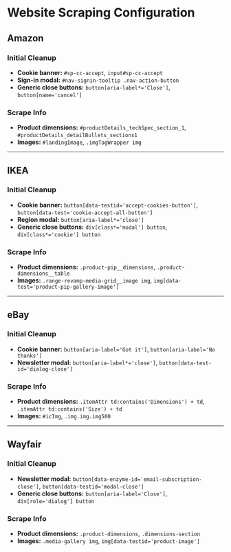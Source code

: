 # Website Scraping Configuration

## Amazon
### Initial Cleanup
- **Cookie banner:** `#sp-cc-accept`, `input#sp-cc-accept`
- **Sign-in modal:** `#nav-signin-tooltip .nav-action-button`
- **Generic close buttons:** `button[aria-label*='Close']`, `button[name='cancel']`

### Scrape Info
- **Product dimensions:** `#productDetails_techSpec_section_1`, `#productDetails_detailBullets_sections1`
- **Images:** `#landingImage`, `.imgTagWrapper img`

---

## IKEA
### Initial Cleanup
- **Cookie banner:** `button[data-testid='accept-cookies-button']`, `button[data-test='cookie-accept-all-button']`
- **Region modal:** `button[aria-label*='close']`
- **Generic close buttons:** `div[class*='modal'] button`, `div[class*='cookie'] button`

### Scrape Info
- **Product dimensions:** `.product-pip__dimensions`, `.product-dimensions__table`
- **Images:** `.range-revamp-media-grid__image img`, `img[data-test='product-pip-gallery-image']`

---

## eBay
### Initial Cleanup
- **Cookie banner:** `button[aria-label='Got it']`, `button[aria-label='No thanks']`
- **Newsletter modal:** `button[aria-label*='close']`, `button[data-test-id='dialog-close']`

### Scrape Info
- **Product dimensions:** `.itemAttr td:contains('Dimensions') + td`, `.itemAttr td:contains('Size') + td`
- **Images:** `#icImg`, `.img.img.img500`

---

## Wayfair
### Initial Cleanup
- **Newsletter modal:** `button[data-enzyme-id='email-subscription-close']`, `button[data-testid='modal-close']`
- **Generic close buttons:** `button[aria-label='Close']`, `div[role='dialog'] button`

### Scrape Info
- **Product dimensions:** `.product-dimensions`, `.dimensions-section`
- **Images:** `.media-gallery img`, `img[data-testid='product-image']`
